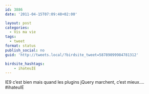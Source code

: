 ```yaml
---
id: 3886
date: '2011-04-15T07:09:48+02:00'

layout: post
categories:
  - Vis ma vie
tags:
  - tweet
format: status
publish_social: no
guid: 'http://tweets.local/?birdsite_tweet=58789099984781312'

birdsite_hashtags:
    - ihateuIE
---
```


IE9 c’est bien mais quand les plugins jQuery marchent, c’est mieux…. #ihateuIE